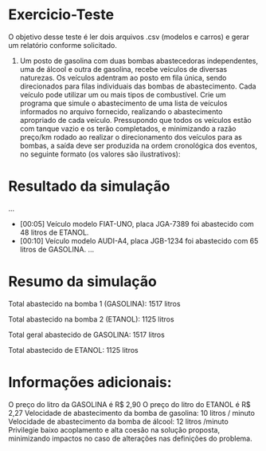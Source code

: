 # Exercicio-Teste
O objetivo desse teste é ler dois arquivos .csv (modelos e carros) e gerar um relatório conforme solicitado.
 
1. Um posto de gasolina com duas bombas abastecedoras independentes, uma de álcool e outra de gasolina, recebe veículos de diversas naturezas. Os veículos adentram ao posto em fila única, sendo direcionados para filas individuais das bombas de abastecimento. Cada veículo pode utilizar um ou mais tipos de combustível. Crie um programa que simule o abastecimento de uma lista de veículos informados no arquivo fornecido, realizando o abastecimento apropriado de cada veículo. Pressupondo que todos os veículos estão com tanque vazio e os terão completados, e minimizando a razão preço/km rodado ao realizar o direcionamento dos veículos para as bombas, a saída deve ser produzida na ordem cronológica dos eventos, no seguinte formato (os valores são ilustrativos):
# Resultado da simulação
...
- [00:05] Veículo modelo FIAT-UNO, placa JGA-7389 foi abastecido com 48 litros de ETANOL.
- [00:10] Veículo modelo AUDI-A4, placa JGB-1234 foi abastecido com 65 litros de GASOLINA. ...

# Resumo da simulação
Total abastecido na bomba 1 (GASOLINA): 1517 litros

Total abastecido na bomba 2 (ETANOL): 1125 litros

Total geral abastecido de GASOLINA: 1517 litros

Total abastecido de ETANOL: 1125 litros

# Informações adicionais:

O preço do litro da GASOLINA é R$ 2,90
O preço do litro do ETANOL é R$ 2,27
Velocidade de abastecimento da bomba de gasolina: 10 litros / minuto
Velocidade de abastecimento da bomba de álcool: 12 litros /minuto
Privilegie baixo acoplamento e alta coesão na solução proposta, minimizando impactos no caso de alterações nas definições do problema.
